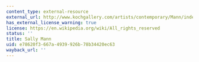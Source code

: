 ```yaml
---
content_type: external-resource
external_url: http://www.kochgallery.com/artists/contemporary/Mann/index.html
has_external_license_warning: true
license: https://en.wikipedia.org/wiki/All_rights_reserved
status: ''
title: Sally Mann
uid: e78620f3-667a-4939-926b-78b34420ec63
wayback_url: ''
---
```

